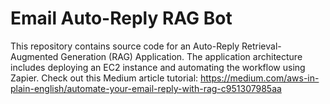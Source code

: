 # Email Auto-Reply RAG Bot
This repository contains source code for an Auto-Reply Retrieval-Augmented Generation (RAG) Application. 
The application architecture includes deploying an EC2 instance and automating the workflow using Zapier. 
Check out this Medium article tutorial: https://medium.com/aws-in-plain-english/automate-your-email-reply-with-rag-c951307985aa

